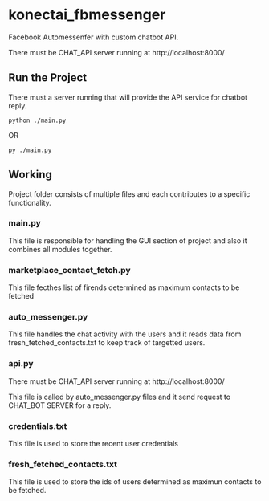 # konectai_fbmessenger
Facebook Automessenfer with custom chatbot API.

There must be CHAT_API server running at http://localhost:8000/


## Run the Project

There must a server running that will provide the API service for chatbot reply.
```
python ./main.py
```
OR
```
py ./main.py 
```


## Working
Project folder consists of multiple files and each contributes to a specific functionality.

### main.py

This file is responsible for handling the GUI section of project and also it combines all modules together.

### marketplace_contact_fetch.py

This file fecthes list of firends determined as maximum contacts to be fetched

### auto_messenger.py

This file handles the chat activity with the users and it reads data from fresh_fetched_contacts.txt to keep track of targetted users.

### api.py
There must be CHAT_API server running at http://localhost:8000/

This file is called by auto_messenger.py files and it send request to CHAT_BOT SERVER for a reply.

### credentials.txt

This file is used to store the recent user credentials

### fresh_fetched_contacts.txt

This file is used to store the ids of users determined as maximun contacts to be fetched.




